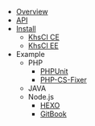 * [Overview](README.md)
* [API](https://docs.ci.khs1994.com)
* [Install](install.md)
    * [KhsCI CE](install/ce.md)
    * [KhsCI EE](install/ee.md)
* Example
    * PHP
        * [PHPUnit](examples/php/phpunit.md)
        * [PHP-CS-Fixer](examples/php/php-cs-fixer.md)
    * JAVA
    * Node.js
        * [HEXO](examples/nodejs/hexo.md)
        * [GitBook](examples/nodejs/gitbook.md)
